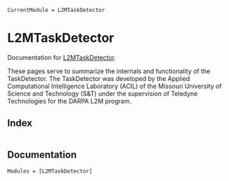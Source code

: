 ```@meta
CurrentModule = L2MTaskDetector
```

# L2MTaskDetector

Documentation for [L2MTaskDetector](https://github.com/AP6YC/L2MTaskDetector.jl).

These pages serve to summarize the internals and functionality of the TaskDetector.
The TaskDetector was developed by the Applied Computational Intelligence Laboratory (ACIL) of the Missouri University of Science and Technology (S&amp;T) under the supervision of Teledyne Technologies for the DARPA L2M program.

## Index

```@index
```

## Documentation

```@autodocs
Modules = [L2MTaskDetector]
```
